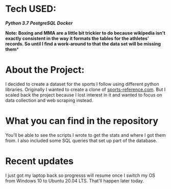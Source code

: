 # Tech USED:
***Python 3.7***
***PostgreSQL***
***Docker***

**Note: Boxing and MMA are a little bit trickier to do because wikipedia isn't exactly consistent in the way it formats the tables for the athletes' records. So until I find a work-around to that the data set will be missing them***

# About the Project:
I decided to create a dataset for the sports I follow using different python libraries. Originally I wanted to create a clone of [sports-reference.com](https://www.sports-reference.com/). But I scaled back the project because I lost interest in it and wanted to focus on data collection and web scraping instead.

# What you can find in the repository
You'll be able to see the scripts I wrote to get the stats and where I got them from. I also included some SQL queries that set up part of the database.

# Recent updates
I just got my laptop back so progresss will resume once I switch my OS from Windows 10 to Ubuntu 20.04 LTS. That'll happen later today.

